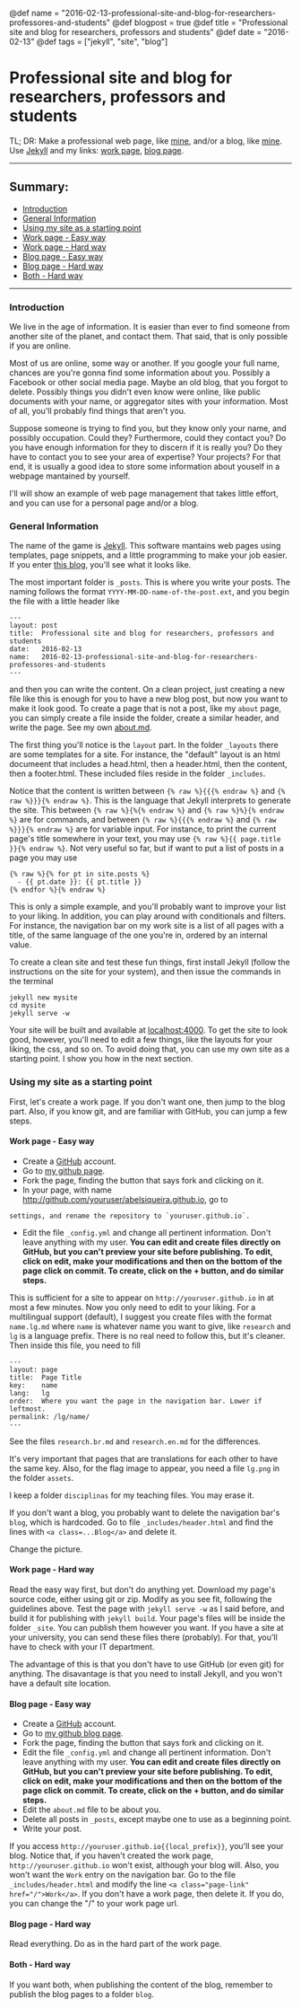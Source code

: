 @def name = "2016-02-13-professional-site-and-blog-for-researchers-professores-and-students"
@def blogpost = true
@def title = "Professional site and blog for researchers, professors and students"
@def date = "2016-02-13"
@def tags = ["jekyll", "site", "blog"]

# Professional site and blog for researchers, professors and students


TL; DR: Make a professional web page, like [mine]({{local_prefix}}/../),
and/or a blog, like [mine]({{local_prefix}}). Use
[Jekyll](https://jekyllrb.com/) and my links:
[work page](http://github.com/abelsiqueira/abelsiqueira.github.io),
[blog page](http://github.com/abelsiqueira/blog).

---

## Summary:

 - [Introduction](#introduction)
 - [General Information](#general-information)
 - [Using my site as a starting point](#using-my-site-as-a-starting-point)
 - [Work page - Easy way](#work-page---easy-way)
 - [Work page - Hard way](#work-page---hard-way)
 - [Blog page - Easy way](#blog-page---easy-way)
 - [Blog page - Hard way](#blog-page---hard-way)
 - [Both - Hard way](#both---hard-way)

---

### Introduction

We live in the age of information.
It is easier than ever to find someone from another site of the planet, and
contact them.
That said, that is only possible if you are online.

Most of us are online, some way or another. If you google your full name,
chances are you're gonna find some information about you. Possibly a Facebook or
other social media page.
Maybe an old blog, that you forgot to delete.
Possibly things you didn't even know were online, like public documents with
your name, or aggregator sites with your information.
Most of all, you'll probably find things that aren't you.

Suppose someone is trying to find you, but they know only your name, and
possibly occupation. Could they?
Furthermore, could they contact you?
Do you have enough information for they to discern if it is really you?
Do they have to contact you to see your area of expertise? Your projects?
For that end, it is usually a good idea to store some information about youself
in a webpage mantained by yourself.

I'll will show an example of web page management that takes little effort, and
you can use for a personal page and/or a blog.

### General Information

The name of the game is
[Jekyll](https://jekyllrb.com/). This software mantains web pages using
templates, page snippets, and a little programming to make your job easier.
If you enter [this blog](http://github.com/abelsiqueira/blog), you'll see what
it looks like.

The most important folder is `_posts`. This is where you write your posts. The
naming follows the format `YYYY-MM-DD-name-of-the-post.ext`, and you begin the
file with a little header like

```
---
layout: post
title:  Professional site and blog for researchers, professors and students
date:   2016-02-13
name:   2016-02-13-professional-site-and-blog-for-researchers-professores-and-students
---
```

and then you can write the content.
On a clean project, just creating a new file like this is enough for you to have
a new blog post, but now you want to make it look good.
To create a page that is not a post, like my `about` page, you can simply create
a file inside the folder, create a similar header, and write the page. See my
own
[about.md](https://raw.githubusercontent.com/abelsiqueira{{local_prefix}}gh-pages/about.md).

The first thing you'll notice is the `layout` part. In the folder `_layouts`
there are some templates for a site. For instance, the "default" layout is an
html documeent that includes a head.html, then a header.html, then the content,
then a footer.html. These included files reside in the folder `_includes`.

Notice that the content is written between
`{% raw %}{{{% endraw %}` and `{% raw %}}}{% endraw %}`. This is the language
that Jekyll interprets to generate the site. This between
`{% raw %}{%{% endraw %}` and `{% raw %}%}{% endraw %}` are for
commands, and between
`{% raw %}{{{% endraw %}` and `{% raw %}}}{% endraw %}` are for variable input.
For instance, to print the current page's title somewhere in your text, you may
use `{% raw %}{{ page.title }}{% endraw %}`. Not very useful so far, but if want
to put a list of posts in a page you may use

```
{% raw %}{% for pt in site.posts %}
  - {{ pt.date }}: {{ pt.title }}
{% endfor %}{% endraw %}
```

This is only a simple example, and you'll probably want to improve your list to
your liking.
In addition, you can play around with conditionals and filters. For instance,
the navigation bar on my work site is a list of all pages with a title, of the
same language of the one you're in, ordered by an internal value.

To create a clean site and test these fun things, first install Jekyll (follow
the instructions on the site for your system), and then issue the commands in
the terminal

```
jekyll new mysite
cd mysite
jekyll serve -w
```

Your site will be built and available at
[localhost:4000](http://localhost:4000).
To get the site to look good, however, you'll need to edit a few things, like
the layouts for your liking, the css, and so on.
To avoid doing that, you can use my own site as a starting point. I show you how
in the next section.

### Using my site as a starting point

First, let's create a work page. If you don't want one, then jump to the blog
part.
Also, if you know git, and are familiar with GitHub, you can jump a few steps.

#### Work page - Easy way

 - Create a [GitHub](http://github.com) account.
 - Go to [my github page](http://github.com/abelsiqueira/abelsiqueira.github.io).
 - Fork the page, finding the button that says fork and clicking on it.
 - In your page, with name http://github.com/youruser/abelsiqueira.github.io, go to
```
settings, and rename the repository to `youruser.github.io`.
```
 - Edit the file `_config.yml` and change all pertinent information. Don't leave
   anything with my user.
   **You can edit and create files directly on GitHub, but you can't preview
   your site before publishing. To edit, click on edit, make your modifications
   and then on the bottom of the page click on commit. To create, click on the +
   button, and do similar steps.**

This is sufficient for a site to appear on `http://youruser.github.io` in at
most a few minutes. Now you only need to edit to your liking.
For a multilingual support (default), I suggest you create files with the format
`name.lg.md` where `name` is whatever name you want to give, like `research` and
`lg` is a language prefix. There is no real need to follow this, but it's
cleaner.
Then inside this file, you need to fill
```
---
layout: page
title:  Page Title
key:    name
lang:   lg
order:  Where you want the page in the navigation bar. Lower if leftmost.
permalink: /lg/name/
---
```
See the files `research.br.md` and `research.en.md` for the differences.

It's very important that pages that are translations for each other to have the
same key. Also, for the flag image to appear, you need a file `lg.png` in the
folder `assets`.

I keep a folder `disciplinas` for my teaching files. You may erase it.

If you don't want a blog, you probably want to delete the navigation bar's
`blog`, which is hardcoded. Go to file `_includes/header.html` and find the
lines with `<a class=...Blog</a>` and delete it.

Change the picture.

#### Work page - Hard way

Read the easy way first, but don't do anything yet.
Download my page's source code, either using git or zip.
Modify as you see fit, following the guidelines above.
Test the page with `jekyll serve -w` as I said before, and build it for
publishing with `jekyll build`.
Your page's files will be inside the folder `_site`.
You can publish them however you want. If you have a site at your university,
you can send these files there (probably). For that, you'll have to check with
your IT department.

The advantage of this is that you don't have to use GitHub (or even git) for
anything. The disavantage is that you need to install Jekyll, and you won't have
a default site location.

#### Blog page - Easy way

 - Create a [GitHub](http://github.com) account.
 - Go to [my github blog page](http://github.com/abelsiqueira/blog).
 - Fork the page, finding the button that says fork and clicking on it.
 - Edit the file `_config.yml` and change all pertinent information. Don't leave
   anything with my user.
   **You can edit and create files directly on GitHub, but you can't preview
   your site before publishing. To edit, click on edit, make your modifications
   and then on the bottom of the page click on commit. To create, click on the +
   button, and do similar steps.**
 - Edit the `about.md` file to be about you.
 - Delete all posts in `_posts`, except maybe one to use as a beginning point.
 - Write your post.

If you access `http://youruser.github.io{{local_prefix}}`, you'll see your blog. Notice
that, if you haven't created the work page, `http://youruser.github.io` won't
exist, although your blog will.
Also, you won't want the `Work` entry on the navigation bar.
Go to the file `_includes/header.html` and modify the line
`<a class="page-link" href="/">Work</a>`.
If you don't have a work page, then delete it.
If you do, you can change the "/" to your work page url.

#### Blog page - Hard way

Read everything. Do as in the hard part of the work page.

#### Both - Hard way

If you want both, when publishing the content of the blog, remember to publish
the blog pages to a folder `blog`.

